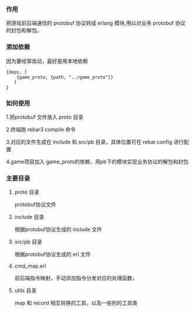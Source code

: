 
### 作用
把游戏前后端通信的 protobuf 协议转成 erlang 模块,用以对业务 protobuf 协议的封包和解包。



### 添加依赖

因为要经常改动，最好是用本地依赖

    {deps, [
        {game_proto, {path, "../game_proto"}}
       ]
    }

### 如何使用
1.把protobuf 文件放入 proto 目录

2.终端跑 rebar3 compile 命令

3.对应的文件生成在 include 和 src/pb 目录，具体位置可在 rebar.config 进行配置

4.game项目加入 game_proto的依赖，用pb下的模块实现业务协议的解包和封包

### 主要目录

1. proto 目录

   protobuf协议文件

2. include 目录

   根据protobuf协议生成的 include 文件
3. src/pb 目录
   
   根据protobuf协议生成的 erl 文件
4. cmd_map.erl
   
   前后端指令映射，手动添加指令分发对应的处理函数，
5. utils 目录
   
   map 和 record 相互转换的工具，以及一些别的工具类


 
